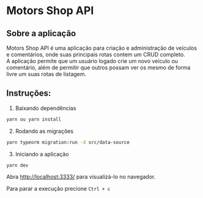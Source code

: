 # Motors Shop API

## Sobre a aplicação

Motors Shop API é uma aplicação para criação e administração de veículos e comentários,
onde suas principais rotas contem um CRUD completo. <br/>
A aplicação permite que um usuário logado crie um novo veículo ou comentário, além de permitir que outros possam ver os mesmo de forma livre um suas rotas de listagem.

## Instruções:

1. Baixando dependências

```bash
yarn ou yarn install
```

2. Rodando as migrações

```bash
yarn typeorm migration:run -d src/data-source
```

3. Iniciando a aplicação

```
yarn dev
```

Abra [http://localhost:3333/](http://localhost:3333/) para visualizá-lo no navegador.

Para parar a execução precione `Ctrl + c`

